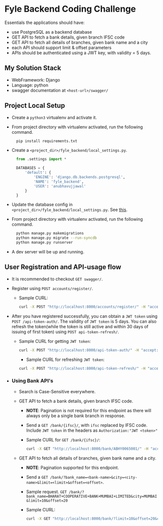 # Fyle Backend Coding Challenge

Essentials the applications should have:

- use PostgreSQL as a backend database
- GET API to fetch a bank details, given branch IFSC code
- GET API to fetch all details of branches, given bank name and a city
- each API should support limit & offset parameters
- APIs should be authenticated using a JWT key, with validity = 5 days.

## My Solution Stack

- WebFramework: Django
- Language: python
- swagger documentation at `<host-url>/swagger/`

## Project Local Setup

- Create a `python3` virtualenv and activate it.

- From project directory with virtualenv activated, run the following command.

  ```sh
    pip install requirements.txt
  ```

- Create a `<project_dir>/fyle_backend/local_settings.py`.

  ```py
    from .settings import *

    DATABASES = {
        'default': {
            'ENGINE': 'django.db.backends.postgresql',
            'NAME': 'fyle_backend',
            'USER': 'anubhavujjawal'
        }
    }
  ```

- Update the database config in `<project_dir>/fyle_backend/local_settings.py`. See [this](https://www.digitalocean.com/community/tutorials/how-to-use-postgresql-with-your-django-application-on-ubuntu-14-04).

- From project directory with virtualenv activated, run the following command.

  ```sh
    python manage.py makemigrations
    python manage.py migrate --run-syncdb
    python manage.py runserver
  ```

- A dev server will be up and running.

## User Registration and API-usage flow

- It is recommended to checkout `GET swagger/`.

- Register using `POST accounts/register/`.
  - Sample CURL:

    ```sh
    curl -X POST "http://localhost:8000/accounts/register/" -H "accept: application/json" -H "Content-Type: application/json" -H "X-CSRFToken: VhOpX6dw3YfUBIRj4cy0VtRUoN6ey7Rmc0Gv1kRarACxAoHjpCo4sK6hhS0LHJv5" -d "{ \"username\": \"shiva\", \"first_name\": \"string\", \"last_name\": \"string\", \"email\": \"user@example.com\", \"password\": \"HelloJSX\", \"password_confirm\": \"HelloJSX\"}"
    ```

- After you have registered successfully, you can obtain a `JWT token` using `POST /api-token-auth/`. The validity of `JWT token` is 5 days. You can also refresh the token(while the token is still active and within 30 days of issuing of first token) using `POST api-token-refresh/`.
  - Sample CURL for getting `JWT token`:

    ```sh
    curl -X POST "http://localhost:8000/api-token-auth/" -H "accept: application/json" -H "Content-Type: application/json" -H "X-CSRFToken: VhOpX6dw3YfUBIRj4cy0VtRUoN6ey7Rmc0Gv1kRarACxAoHjpCo4sK6hhS0LHJv5" -d "{ \"username\": \"admin\", \"password\": \"qazwsxedc\"}"
    ```

    - Sample CURL for refreshing `JWT token`:

    ```sh
    curl -X POST "http://localhost:8000/api-token-refresh/" -H "accept: application/json" -H "Content-Type: application/json" -H "X-CSRFToken: Dld0ldW5jenSsA8zVGg8DlRGQHUphHSKU456prAJHQKvrgYzg66caC63JMOWqjwt" -d "{ \"token\": \"eyJ0eXAiOiJKV1QiLCJhbGciOiJIUzI1NiJ9.eyJ1c2VyX2lkIjoxLCJ1c2VybmFtZSI6ImFkbWluIiwiZXhwIjoxNTY0NTY4NjU1LCJlbWFpbCI6ImFudWJoYXZ1amphd2FsQGdtYWlsLmNvbSJ9.GMbLTZYicKyyTvXAipdFRz-xhcQ65fZBdKoW_j9h1Xs\"}"
    ```

- ### Using Bank API's

  - Search is Case-Sensitive everywhere.
  - GET API to fetch a bank details, given branch IFSC code.
    - **NOTE**: Pagination is not required for this endpoint as there will always only be a single bank branch in response.
    - Send a `GET /bank/{ifsc}/`, with `ifsc` replaced by IFSC code. Include `JWT token` in the headers as `Authorization:"JWT <token>"`

    - Sample CURL for `GET /bank/{ifsc}/`:

      ```sh
      curl -X GET "http://localhost:8000/bank/ABHY0065001/" -H "accept: application/json" -H "Authorization: JWT eyJ0eXAiOiJKV1QiLCJhbGciOiJIUzI1NiJ9.eyJ1c2VyX2lkIjoxLCJ1c2VybmFtZSI6ImFkbWluIiwiZXhwIjoxNTY1MDAxNjg5LCJlbWFpbCI6ImFudWJoYXZ1amphd2FsQGdtYWlsLmNvbSJ9.PB9ES8ZNLm9K7qzgupwCY3m5kVW7fFUdyLrIXun3bFo" -H "X-CSRFToken: SwW2YIBihC639fHu82K0v5eX34EVb1t59fO82WfWFetG8VxutsA42mtkW9yskD7O"
      ```

  - GET API to fetch all details of branches, given bank name and a city.
    - **NOTE**: Pagination supported for this endpoint.
    - Send a `GET /bank/?bank_name=<bank-name>&city=<city-name>&limit=<limit>&offset=<offset>`.
    - Sample request. `GET /bank/?bank_name=BHARAT+COOPERATIVE+BANK+MUMBAI+LIMITED&city=MUMBAI&limit=10&offset=20`

    - Sample CURL:

      ```sh
      curl -X GET "http://localhost:8000/bank/?limit=10&offset=20&city=MUMBAI&bank=CANARA%20BANK" -H "accept: application/json" -H "Authorization: JWT eyJ0eXAiOiJKV1QiLCJhbGciOiJIUzI1NiJ9.eyJ1c2VyX2lkIjoxLCJ1c2VybmFtZSI6ImFkbWluIiwiZXhwIjoxNTY1MDAzOTg5LCJlbWFpbCI6ImFudWJoYXZ1amphd2FsQGdtYWlsLmNvbSJ9.hRsOMvVn3wkOLChBuzmaaGOne1n4RE1zKQO0bH7mdrU" -H "X-CSRFToken: 9l8CxhHc5agdYSWB3bmt5ZjCk77kNI5nq40IBvlQtMDQXyMBoBcxCgyZdc1RWkJ6"
      ```
